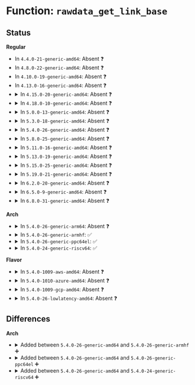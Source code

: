 # Function: <code>rawdata_get_link_base</code>

## Status
<b>Regular</b>
<ul>
<li>
In <code>4.4.0-21-generic-amd64</code>: Absent ❓
</li>
<li>
In <code>4.8.0-22-generic-amd64</code>: Absent ❓
</li>
<li>
In <code>4.10.0-19-generic-amd64</code>: Absent ❓
</li>
<li>
In <code>4.13.0-16-generic-amd64</code>: Absent ❓
</li>
<li>
<details>
<summary>In <code>4.15.0-20-generic-amd64</code>: Absent ❓</summary>

```json
{
  "name": "rawdata_get_link_base",
  "collision_type": "Unique Static",
  "inline_type": "Selective",
  "funcs": [
    {
      "addr": 18446744071583039088,
      "name": "rawdata_get_link_base",
      "external": false,
      "loc": "security/apparmor/apparmorfs.c:1516",
      "file": "security/apparmor/apparmorfs.c",
      "inline": "not declared, inlined",
      "caller_inline": [],
      "caller_func": [
        "security/apparmor/apparmorfs.c:rawdata_get_link_data",
        "security/apparmor/apparmorfs.c:rawdata_get_link_abi",
        "security/apparmor/apparmorfs.c:rawdata_get_link_sha1"
      ]
    }
  ],
  "symbols": [
    {
      "addr": 18446744071583039088,
      "name": "rawdata_get_link_base.isra.22",
      "section": ".text",
      "bind": "STB_LOCAL",
      "size": 585
    }
  ]
}
```
</details>
</li>
<li>
<details>
<summary>In <code>4.18.0-10-generic-amd64</code>: Absent ❓</summary>

```json
{
  "name": "rawdata_get_link_base",
  "collision_type": "Unique Static",
  "inline_type": "Selective",
  "funcs": [
    {
      "addr": 18446744071583242656,
      "name": "rawdata_get_link_base",
      "external": false,
      "loc": "security/apparmor/apparmorfs.c:1513",
      "file": "security/apparmor/apparmorfs.c",
      "inline": "not declared, inlined",
      "caller_inline": [],
      "caller_func": [
        "security/apparmor/apparmorfs.c:rawdata_get_link_data",
        "security/apparmor/apparmorfs.c:rawdata_get_link_abi",
        "security/apparmor/apparmorfs.c:rawdata_get_link_sha1"
      ]
    }
  ],
  "symbols": [
    {
      "addr": 18446744071583242656,
      "name": "rawdata_get_link_base.isra.28",
      "section": ".text",
      "bind": "STB_LOCAL",
      "size": 578
    }
  ]
}
```
</details>
</li>
<li>
<details>
<summary>In <code>5.0.0-13-generic-amd64</code>: Absent ❓</summary>

```json
{
  "name": "rawdata_get_link_base",
  "collision_type": "Unique Static",
  "inline_type": "Selective",
  "funcs": [
    {
      "addr": 18446744071583356704,
      "name": "rawdata_get_link_base",
      "external": false,
      "loc": "security/apparmor/apparmorfs.c:1511",
      "file": "security/apparmor/apparmorfs.c",
      "inline": "not declared, inlined",
      "caller_inline": [],
      "caller_func": [
        "security/apparmor/apparmorfs.c:rawdata_get_link_data",
        "security/apparmor/apparmorfs.c:rawdata_get_link_abi",
        "security/apparmor/apparmorfs.c:rawdata_get_link_sha1"
      ]
    }
  ],
  "symbols": [
    {
      "addr": 18446744071583356704,
      "name": "rawdata_get_link_base.isra.28",
      "section": ".text",
      "bind": "STB_LOCAL",
      "size": 578
    }
  ]
}
```
</details>
</li>
<li>
<details>
<summary>In <code>5.3.0-18-generic-amd64</code>: Absent ❓</summary>

```json
{
  "name": "rawdata_get_link_base",
  "collision_type": "Unique Static",
  "inline_type": "Selective",
  "funcs": [
    {
      "addr": 18446744071583553552,
      "name": "rawdata_get_link_base",
      "external": false,
      "loc": "security/apparmor/apparmorfs.c:1516",
      "file": "security/apparmor/apparmorfs.c",
      "inline": "not declared, inlined",
      "caller_inline": [],
      "caller_func": [
        "security/apparmor/apparmorfs.c:rawdata_get_link_data",
        "security/apparmor/apparmorfs.c:rawdata_get_link_abi",
        "security/apparmor/apparmorfs.c:rawdata_get_link_sha1"
      ]
    }
  ],
  "symbols": [
    {
      "addr": 18446744071583553552,
      "name": "rawdata_get_link_base.isra.0",
      "section": ".text",
      "bind": "STB_LOCAL",
      "size": 482
    }
  ]
}
```
</details>
</li>
<li>
<details>
<summary>In <code>5.4.0-26-generic-amd64</code>: Absent ❓</summary>

```json
{
  "name": "rawdata_get_link_base",
  "collision_type": "Unique Static",
  "inline_type": "Selective",
  "funcs": [
    {
      "addr": 18446744071583659232,
      "name": "rawdata_get_link_base",
      "external": false,
      "loc": "security/apparmor/apparmorfs.c:1484",
      "file": "security/apparmor/apparmorfs.c",
      "inline": "not declared, inlined",
      "caller_inline": [],
      "caller_func": [
        "security/apparmor/apparmorfs.c:rawdata_get_link_data",
        "security/apparmor/apparmorfs.c:rawdata_get_link_abi",
        "security/apparmor/apparmorfs.c:rawdata_get_link_sha1"
      ]
    }
  ],
  "symbols": [
    {
      "addr": 18446744071583659232,
      "name": "rawdata_get_link_base.isra.0",
      "section": ".text",
      "bind": "STB_LOCAL",
      "size": 482
    }
  ]
}
```
</details>
</li>
<li>
<details>
<summary>In <code>5.8.0-25-generic-amd64</code>: Absent ❓</summary>

```json
{
  "name": "rawdata_get_link_base",
  "collision_type": "Unique Static",
  "inline_type": "Selective",
  "funcs": [
    {
      "addr": 18446744071584009392,
      "name": "rawdata_get_link_base",
      "external": false,
      "loc": "security/apparmor/apparmorfs.c:1603",
      "file": "security/apparmor/apparmorfs.c",
      "inline": "not declared, inlined",
      "caller_inline": [],
      "caller_func": [
        "security/apparmor/apparmorfs.c:rawdata_get_link_data",
        "security/apparmor/apparmorfs.c:rawdata_get_link_abi",
        "security/apparmor/apparmorfs.c:rawdata_get_link_sha1"
      ]
    }
  ],
  "symbols": [
    {
      "addr": 18446744071584009392,
      "name": "rawdata_get_link_base.isra.0",
      "section": ".text",
      "bind": "STB_LOCAL",
      "size": 265
    }
  ]
}
```
</details>
</li>
<li>
<details>
<summary>In <code>5.11.0-16-generic-amd64</code>: Absent ❓</summary>

```json
{
  "name": "rawdata_get_link_base",
  "collision_type": "Unique Static",
  "inline_type": "Selective",
  "funcs": [
    {
      "addr": 18446744071584130272,
      "name": "rawdata_get_link_base",
      "external": false,
      "loc": "security/apparmor/apparmorfs.c:1603",
      "file": "security/apparmor/apparmorfs.c",
      "inline": "not declared, inlined",
      "caller_inline": [],
      "caller_func": [
        "security/apparmor/apparmorfs.c:rawdata_get_link_data",
        "security/apparmor/apparmorfs.c:rawdata_get_link_abi",
        "security/apparmor/apparmorfs.c:rawdata_get_link_sha1"
      ]
    }
  ],
  "symbols": [
    {
      "addr": 18446744071584130272,
      "name": "rawdata_get_link_base.isra.0",
      "section": ".text",
      "bind": "STB_LOCAL",
      "size": 300
    }
  ]
}
```
</details>
</li>
<li>
<details>
<summary>In <code>5.13.0-19-generic-amd64</code>: Absent ❓</summary>

```json
{
  "name": "rawdata_get_link_base",
  "collision_type": "Unique Static",
  "inline_type": "Selective",
  "funcs": [
    {
      "addr": 18446744071584157424,
      "name": "rawdata_get_link_base",
      "external": false,
      "loc": "security/apparmor/apparmorfs.c:1603",
      "file": "security/apparmor/apparmorfs.c",
      "inline": "not declared, inlined",
      "caller_inline": [],
      "caller_func": [
        "security/apparmor/apparmorfs.c:rawdata_get_link_data",
        "security/apparmor/apparmorfs.c:rawdata_get_link_abi",
        "security/apparmor/apparmorfs.c:rawdata_get_link_sha1"
      ]
    }
  ],
  "symbols": [
    {
      "addr": 18446744071584157424,
      "name": "rawdata_get_link_base.isra.0",
      "section": ".text",
      "bind": "STB_LOCAL",
      "size": 292
    }
  ]
}
```
</details>
</li>
<li>
<details>
<summary>In <code>5.15.0-25-generic-amd64</code>: Absent ❓</summary>

```json
{
  "name": "rawdata_get_link_base",
  "collision_type": "Unique Static",
  "inline_type": "Selective",
  "funcs": [
    {
      "addr": 18446744071584541424,
      "name": "rawdata_get_link_base",
      "external": false,
      "loc": "security/apparmor/apparmorfs.c:1603",
      "file": "security/apparmor/apparmorfs.c",
      "inline": "not declared, inlined",
      "caller_inline": [],
      "caller_func": [
        "security/apparmor/apparmorfs.c:rawdata_get_link_data",
        "security/apparmor/apparmorfs.c:rawdata_get_link_abi",
        "security/apparmor/apparmorfs.c:rawdata_get_link_sha1"
      ]
    }
  ],
  "symbols": [
    {
      "addr": 18446744071584541424,
      "name": "rawdata_get_link_base.isra.0",
      "section": ".text",
      "bind": "STB_LOCAL",
      "size": 292
    }
  ]
}
```
</details>
</li>
<li>
<details>
<summary>In <code>5.19.0-21-generic-amd64</code>: Absent ❓</summary>

```json
{
  "name": "rawdata_get_link_base",
  "collision_type": "Unique Static",
  "inline_type": "Selective",
  "funcs": [
    {
      "addr": 18446744071585181584,
      "name": "rawdata_get_link_base",
      "external": false,
      "loc": "security/apparmor/apparmorfs.c:1620",
      "file": "security/apparmor/apparmorfs.c",
      "inline": "not declared, inlined",
      "caller_inline": [],
      "caller_func": [
        "security/apparmor/apparmorfs.c:rawdata_get_link_data",
        "security/apparmor/apparmorfs.c:rawdata_get_link_abi",
        "security/apparmor/apparmorfs.c:rawdata_get_link_sha1"
      ]
    }
  ],
  "symbols": [
    {
      "addr": 18446744071585181584,
      "name": "rawdata_get_link_base.isra.0",
      "section": ".text",
      "bind": "STB_LOCAL",
      "size": 331
    }
  ]
}
```
</details>
</li>
<li>
<details>
<summary>In <code>6.2.0-20-generic-amd64</code>: Absent ❓</summary>

```json
{
  "name": "rawdata_get_link_base",
  "collision_type": "Unique Static",
  "inline_type": "Selective",
  "funcs": [
    {
      "addr": 18446744071585911264,
      "name": "rawdata_get_link_base",
      "external": false,
      "loc": "security/apparmor/apparmorfs.c:1801",
      "file": "security/apparmor/apparmorfs.c",
      "inline": "not declared, inlined",
      "caller_inline": [],
      "caller_func": [
        "security/apparmor/apparmorfs.c:rawdata_get_link_data",
        "security/apparmor/apparmorfs.c:rawdata_get_link_abi",
        "security/apparmor/apparmorfs.c:rawdata_get_link_sha1"
      ]
    }
  ],
  "symbols": [
    {
      "addr": 18446744071585911264,
      "name": "rawdata_get_link_base.isra.0",
      "section": ".text",
      "bind": "STB_LOCAL",
      "size": 331
    }
  ]
}
```
</details>
</li>
<li>
<details>
<summary>In <code>6.5.0-9-generic-amd64</code>: Absent ❓</summary>

```json
{
  "name": "rawdata_get_link_base",
  "collision_type": "Unique Static",
  "inline_type": "Selective",
  "funcs": [
    {
      "addr": 18446744071586143392,
      "name": "rawdata_get_link_base",
      "external": false,
      "loc": "security/apparmor/apparmorfs.c:1849",
      "file": "security/apparmor/apparmorfs.c",
      "inline": "not declared, inlined",
      "caller_inline": [],
      "caller_func": [
        "security/apparmor/apparmorfs.c:rawdata_get_link_data",
        "security/apparmor/apparmorfs.c:rawdata_get_link_abi",
        "security/apparmor/apparmorfs.c:rawdata_get_link_sha1"
      ]
    }
  ],
  "symbols": [
    {
      "addr": 18446744071586143392,
      "name": "rawdata_get_link_base.isra.0",
      "section": ".text",
      "bind": "STB_LOCAL",
      "size": 323
    }
  ]
}
```
</details>
</li>
<li>
<details>
<summary>In <code>6.8.0-31-generic-amd64</code>: Absent ❓</summary>

```json
{
  "name": "rawdata_get_link_base",
  "collision_type": "Unique Static",
  "inline_type": "Selective",
  "funcs": [
    {
      "addr": 18446744071586392576,
      "name": "rawdata_get_link_base",
      "external": false,
      "loc": "security/apparmor/apparmorfs.c:1847",
      "file": "security/apparmor/apparmorfs.c",
      "inline": "not declared, inlined",
      "caller_inline": [],
      "caller_func": [
        "security/apparmor/apparmorfs.c:rawdata_get_link_data",
        "security/apparmor/apparmorfs.c:rawdata_get_link_abi",
        "security/apparmor/apparmorfs.c:rawdata_get_link_sha256"
      ]
    }
  ],
  "symbols": [
    {
      "addr": 18446744071586392576,
      "name": "rawdata_get_link_base.isra.0",
      "section": ".text",
      "bind": "STB_LOCAL",
      "size": 323
    }
  ]
}
```
</details>
</li>
</ul>
<b>Arch</b>
<ul>
<li>
<details>
<summary>In <code>5.4.0-26-generic-arm64</code>: Absent ❓</summary>

```json
{
  "name": "rawdata_get_link_base",
  "collision_type": "Unique Static",
  "inline_type": "Selective",
  "funcs": [
    {
      "addr": 18446603336495442800,
      "name": "rawdata_get_link_base",
      "external": false,
      "loc": "security/apparmor/apparmorfs.c:1484",
      "file": "security/apparmor/apparmorfs.c",
      "inline": "not declared, inlined",
      "caller_inline": [],
      "caller_func": [
        "security/apparmor/apparmorfs.c:rawdata_get_link_data",
        "security/apparmor/apparmorfs.c:rawdata_get_link_abi",
        "security/apparmor/apparmorfs.c:rawdata_get_link_sha1"
      ]
    }
  ],
  "symbols": [
    {
      "addr": 18446603336495442800,
      "name": "rawdata_get_link_base.isra.0",
      "section": ".text",
      "bind": "STB_LOCAL",
      "size": 488
    }
  ]
}
```
</details>
</li>
<li>
<details>
<summary>In <code>5.4.0-26-generic-armhf</code>: ✅</summary>

```c
const char * rawdata_get_link_base(struct dentry * dentry, struct inode * inode, struct delayed_call * done, const char * name)
```

```json
{
  "name": "rawdata_get_link_base",
  "collision_type": "Unique Static",
  "inline_type": "No",
  "funcs": [
    {
      "addr": 3228819180,
      "name": "rawdata_get_link_base",
      "external": false,
      "loc": "security/apparmor/apparmorfs.c:1484",
      "file": "security/apparmor/apparmorfs.c",
      "inline": "seen, unknown",
      "caller_inline": [],
      "caller_func": [
        "security/apparmor/apparmorfs.c:rawdata_get_link_data",
        "security/apparmor/apparmorfs.c:rawdata_get_link_abi",
        "security/apparmor/apparmorfs.c:rawdata_get_link_sha1"
      ]
    }
  ],
  "symbols": [
    {
      "addr": 3228819180,
      "name": "rawdata_get_link_base",
      "section": ".text",
      "bind": "STB_LOCAL",
      "size": 424
    }
  ]
}
```
</details>
</li>
<li>
<details>
<summary>In <code>5.4.0-26-generic-ppc64el</code>: ✅</summary>

```c
const char * rawdata_get_link_base(struct dentry * dentry, struct inode * inode, struct delayed_call * done, const char * name)
```

```json
{
  "name": "rawdata_get_link_base",
  "collision_type": "Unique Static",
  "inline_type": "No",
  "funcs": [
    {
      "addr": 13835058055289501072,
      "name": "rawdata_get_link_base",
      "external": false,
      "loc": "security/apparmor/apparmorfs.c:1484",
      "file": "security/apparmor/apparmorfs.c",
      "inline": "seen, unknown",
      "caller_inline": [],
      "caller_func": [
        "security/apparmor/apparmorfs.c:rawdata_get_link_data",
        "security/apparmor/apparmorfs.c:rawdata_get_link_abi",
        "security/apparmor/apparmorfs.c:rawdata_get_link_sha1"
      ]
    }
  ],
  "symbols": [
    {
      "addr": 13835058055289501072,
      "name": "rawdata_get_link_base",
      "section": ".text",
      "bind": "STB_LOCAL",
      "size": 728
    }
  ]
}
```
</details>
</li>
<li>
<details>
<summary>In <code>5.4.0-24-generic-riscv64</code>: ✅</summary>

```c
const char * rawdata_get_link_base(struct dentry * dentry, struct inode * inode, struct delayed_call * done, const char * name)
```

```json
{
  "name": "rawdata_get_link_base",
  "collision_type": "Unique Static",
  "inline_type": "No",
  "funcs": [
    {
      "addr": 18446743936274632112,
      "name": "rawdata_get_link_base",
      "external": false,
      "loc": "security/apparmor/apparmorfs.c:1484",
      "file": "security/apparmor/apparmorfs.c",
      "inline": "seen, unknown",
      "caller_inline": [],
      "caller_func": [
        "security/apparmor/apparmorfs.c:rawdata_get_link_data",
        "security/apparmor/apparmorfs.c:rawdata_get_link_abi",
        "security/apparmor/apparmorfs.c:rawdata_get_link_sha1"
      ]
    }
  ],
  "symbols": [
    {
      "addr": 18446743936274632112,
      "name": "rawdata_get_link_base",
      "section": ".text",
      "bind": "STB_LOCAL",
      "size": 452
    }
  ]
}
```
</details>
</li>
</ul>
<b>Flavor</b>
<ul>
<li>
<details>
<summary>In <code>5.4.0-1009-aws-amd64</code>: Absent ❓</summary>

```json
{
  "name": "rawdata_get_link_base",
  "collision_type": "Unique Static",
  "inline_type": "Selective",
  "funcs": [
    {
      "addr": 18446744071583627968,
      "name": "rawdata_get_link_base",
      "external": false,
      "loc": "security/apparmor/apparmorfs.c:1484",
      "file": "security/apparmor/apparmorfs.c",
      "inline": "not declared, inlined",
      "caller_inline": [],
      "caller_func": [
        "security/apparmor/apparmorfs.c:rawdata_get_link_data",
        "security/apparmor/apparmorfs.c:rawdata_get_link_abi",
        "security/apparmor/apparmorfs.c:rawdata_get_link_sha1"
      ]
    }
  ],
  "symbols": [
    {
      "addr": 18446744071583627968,
      "name": "rawdata_get_link_base.isra.0",
      "section": ".text",
      "bind": "STB_LOCAL",
      "size": 482
    }
  ]
}
```
</details>
</li>
<li>
<details>
<summary>In <code>5.4.0-1010-azure-amd64</code>: Absent ❓</summary>

```json
{
  "name": "rawdata_get_link_base",
  "collision_type": "Unique Static",
  "inline_type": "Selective",
  "funcs": [
    {
      "addr": 18446744071583565024,
      "name": "rawdata_get_link_base",
      "external": false,
      "loc": "security/apparmor/apparmorfs.c:1484",
      "file": "security/apparmor/apparmorfs.c",
      "inline": "not declared, inlined",
      "caller_inline": [],
      "caller_func": [
        "security/apparmor/apparmorfs.c:rawdata_get_link_data",
        "security/apparmor/apparmorfs.c:rawdata_get_link_abi",
        "security/apparmor/apparmorfs.c:rawdata_get_link_sha1"
      ]
    }
  ],
  "symbols": [
    {
      "addr": 18446744071583565024,
      "name": "rawdata_get_link_base.isra.0",
      "section": ".text",
      "bind": "STB_LOCAL",
      "size": 482
    }
  ]
}
```
</details>
</li>
<li>
<details>
<summary>In <code>5.4.0-1009-gcp-amd64</code>: Absent ❓</summary>

```json
{
  "name": "rawdata_get_link_base",
  "collision_type": "Unique Static",
  "inline_type": "Selective",
  "funcs": [
    {
      "addr": 18446744071583611744,
      "name": "rawdata_get_link_base",
      "external": false,
      "loc": "security/apparmor/apparmorfs.c:1484",
      "file": "security/apparmor/apparmorfs.c",
      "inline": "not declared, inlined",
      "caller_inline": [],
      "caller_func": [
        "security/apparmor/apparmorfs.c:rawdata_get_link_data",
        "security/apparmor/apparmorfs.c:rawdata_get_link_abi",
        "security/apparmor/apparmorfs.c:rawdata_get_link_sha1"
      ]
    }
  ],
  "symbols": [
    {
      "addr": 18446744071583611744,
      "name": "rawdata_get_link_base.isra.0",
      "section": ".text",
      "bind": "STB_LOCAL",
      "size": 482
    }
  ]
}
```
</details>
</li>
<li>
<details>
<summary>In <code>5.4.0-26-lowlatency-amd64</code>: Absent ❓</summary>

```json
{
  "name": "rawdata_get_link_base",
  "collision_type": "Unique Static",
  "inline_type": "Selective",
  "funcs": [
    {
      "addr": 18446744071583709504,
      "name": "rawdata_get_link_base",
      "external": false,
      "loc": "security/apparmor/apparmorfs.c:1484",
      "file": "security/apparmor/apparmorfs.c",
      "inline": "not declared, inlined",
      "caller_inline": [],
      "caller_func": [
        "security/apparmor/apparmorfs.c:rawdata_get_link_data",
        "security/apparmor/apparmorfs.c:rawdata_get_link_abi",
        "security/apparmor/apparmorfs.c:rawdata_get_link_sha1"
      ]
    }
  ],
  "symbols": [
    {
      "addr": 18446744071583709504,
      "name": "rawdata_get_link_base.isra.0",
      "section": ".text",
      "bind": "STB_LOCAL",
      "size": 589
    }
  ]
}
```
</details>
</li>
</ul>

## Differences
<b>Arch</b>
<ul>
<li>
<details>
<summary>Added between <code>5.4.0-26-generic-amd64</code> and <code>5.4.0-26-generic-armhf</code> ➕</summary>

```c
const char * rawdata_get_link_base(struct dentry * dentry, struct inode * inode, struct delayed_call * done, const char * name)
```
</details>
</li>
<li>
<details>
<summary>Added between <code>5.4.0-26-generic-amd64</code> and <code>5.4.0-26-generic-ppc64el</code> ➕</summary>

```c
const char * rawdata_get_link_base(struct dentry * dentry, struct inode * inode, struct delayed_call * done, const char * name)
```
</details>
</li>
<li>
<details>
<summary>Added between <code>5.4.0-26-generic-amd64</code> and <code>5.4.0-24-generic-riscv64</code> ➕</summary>

```c
const char * rawdata_get_link_base(struct dentry * dentry, struct inode * inode, struct delayed_call * done, const char * name)
```
</details>
</li>
</ul>
